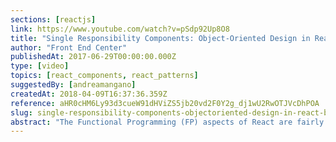 ```yaml
---
sections: [reactjs]
link: https://www.youtube.com/watch?v=pSdp92Up8O8
title: "Single Responsibility Components: Object-Oriented Design in React"
author: "Front End Center"
publishedAt: 2017-06-29T00:00:00.000Z
type: [video]
topics: [react_components, react_patterns]
suggestedBy: [andreamangano]
createdAt: 2018-04-09T16:37:36.359Z
reference: aHR0cHM6Ly93d3cueW91dHViZS5jb20vd2F0Y2g_dj1wU2RwOTJVcDhPOA
slug: single-responsibility-components-objectoriented-design-in-react-by-front-end-center
abstract: "The Functional Programming (FP) aspects of React are fairly prominent, but components themselves are an example of Object-Oriented (OO) programming. In this episode, we'll look at how one idea from OO—The Single Responsibility Principle—can help us design and extract more readable, reusable, and maintainable React components."
---
```

